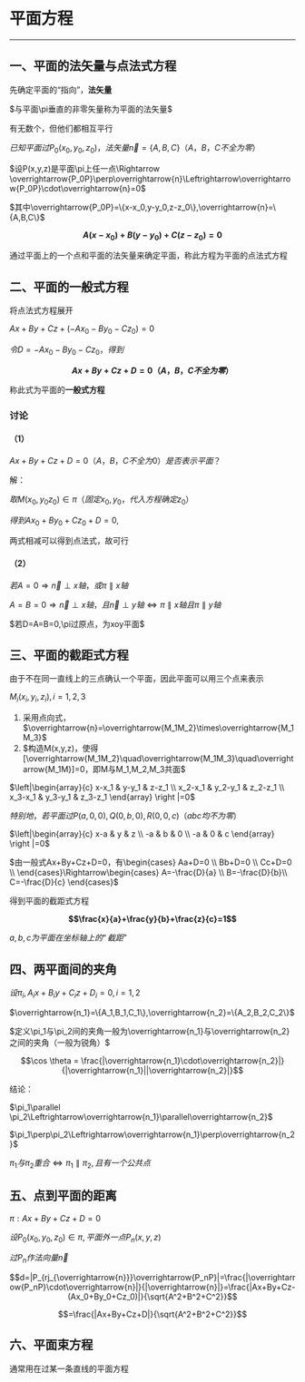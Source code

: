 # 平面方程

---

## 一、平面的法矢量与点法式方程

先确定平面的“指向”，**法矢量**

$与平面\pi垂直的非零矢量称为平面的法矢量$

有无数个，但他们都相互平行

$已知平面过P_0(x_0,y_0,z_0)，法矢量\overrightarrow{n}=\{A,B,C\}（A，B，C不全为零）$

$设P(x,y,z)是平面\pi上任一点\Rightarrow \overrightarrow{P_0P}\perp\overrightarrow{n}\Leftrightarrow\overrightarrow{P_0P}\cdot\overrightarrow{n}=0$

$其中\overrightarrow{P_0P}=\{x-x_0,y-y_0,z-z_0\},\overrightarrow{n}=\{A,B,C\}$

**$$ A(x-x_0)+B(y-y_0)+C(z-z_0)=0$$**

通过平面上的一个点和平面的法矢量来确定平面，称此方程为平面的点法式方程

## 二、平面的一般式方程

将点法式方程展开

$Ax+By+Cz+(-Ax_0-By_0-Cz_0)=0$

$令D=-Ax_0-By_0-Cz_0，得到$

**$$Ax+By+Cz+D=0（A，B，C不全为零）$$**

称此式为平面的**一般式方程**

### 讨论

#### （1）

$Ax+By+Cz+D=0（A，B，C不全为0）是否表示平面？$

解：

$取M(x_0,y_0z_0)\in \pi（固定x_0,y_0，代入方程确定z_0）$

$得到Ax_0+By_0+Cz_0+D=0,$

两式相减可以得到点法式，故可行

#### （2）

$若A=0\Rightarrow \overrightarrow{n}\perp x轴，或\pi \parallel x轴$

$A=B=0\Rightarrow \overrightarrow{n}\perp x轴，且\overrightarrow{n}\perp y轴\Leftrightarrow\pi \parallel x轴且\pi \parallel y轴$

$若D=A=B=0,\pi过原点，为xoy平面$

## 三、平面的截距式方程

由于不在同一直线上的三点确认一个平面，因此平面可以用三个点来表示

$M_i(x_i,y_i,z_i),i=1,2,3$

1. 采用点向式，$\overrightarrow{n}=\overrightarrow{M_1M_2}\times\overrightarrow{M_1M_3}$
2. $构造M(x,y,z)，使得[\overrightarrow{M_1M_2}\quad\overrightarrow{M_1M_3}\quad\overrightarrow{M_1M}]=0，即M与M_1,M_2,M_3共面$

$\left|\begin{array}{c}
    x-x_1 & y-y_1 & z-z_1 \\
    x_2-x_1 & y_2-y_1 & z_2-z_1 \\
    x_3-x_1 & y_3-y_1 & z_3-z_1
\end{array} \right |=0$

$特别地，若平面过P(a,0,0),Q(0,b,0),R(0,0,c)（abc均不为零）$

$\left|\begin{array}{c}
    x-a & y & z \\
    -a & b & 0 \\
    -a & 0 & c
\end{array} \right |=0$

$由一般式Ax+By+Cz+D=0，有\begin{cases}
Aa+D=0 \\
Bb+D=0 \\
Cc+D=0 \\
\end{cases}\Rightarrow\begin{cases}
A=-\frac{D}{a} \\
B=-\frac{D}{b}\\
C=-\frac{D}{c}
\end{cases}$

得到平面的截距式方程

**$$\frac{x}{a}+\frac{y}{b}+\frac{z}{c}=1$$**

$a,b,c为平面在坐标轴上的“截距”$

## 四、两平面间的夹角

$设\pi_i,A_ix+B_iy+C_iz+D_i=0,i=1,2$

$\overrightarrow{n_1}=\{A_1,B_1,C_1\},\overrightarrow{n_2}=\{A_2,B_2,C_2\}$

$定义\pi_1与\pi_2间的夹角一般为\overrightarrow{n_1}与\overrightarrow{n_2}之间的夹角（一般为锐角）$

$$\cos \theta = \frac{|\overrightarrow{n_1}\cdot\overrightarrow{n_2}|}{|\overrightarrow{n_1}||\overrightarrow{n_2}|}$$

结论：

$\pi_1\parallel \pi_2\Leftrightarrow\overrightarrow{n_1}\parallel\overrightarrow{n_2}$

$\pi_1\perp\pi_2\Leftrightarrow\overrightarrow{n_1}\perp\overrightarrow{n_2}$

$\pi_1与\pi_2重合\Leftrightarrow\pi_1\parallel\pi_2,且有一个公共点$

## 五、点到平面的距离

$\pi:Ax+By+Cz+D=0$

$设P_0(x_0,y_0,z_0)\in \pi ,平面外一点P_n(x,y,z)$

$过P_n作法向量\overrightarrow{n}$

$$d=|P_{rj_{\overrightarrow{n}}}\overrightarrow{P_nP}|=\frac{|\overrightarrow{P_nP}\cdot\overrightarrow{n}|}{|\overrightarrow{n}|}=\frac{|Ax+By+Cz-(Ax_0+By_0+Cz_0)|}{\sqrt{A^2+B^2+C^2}}$$

$$=\frac{|Ax+By+Cz+D|}{\sqrt{A^2+B^2+C^2}}$$

## 六、平面束方程

通常用在过某一条直线的平面方程  